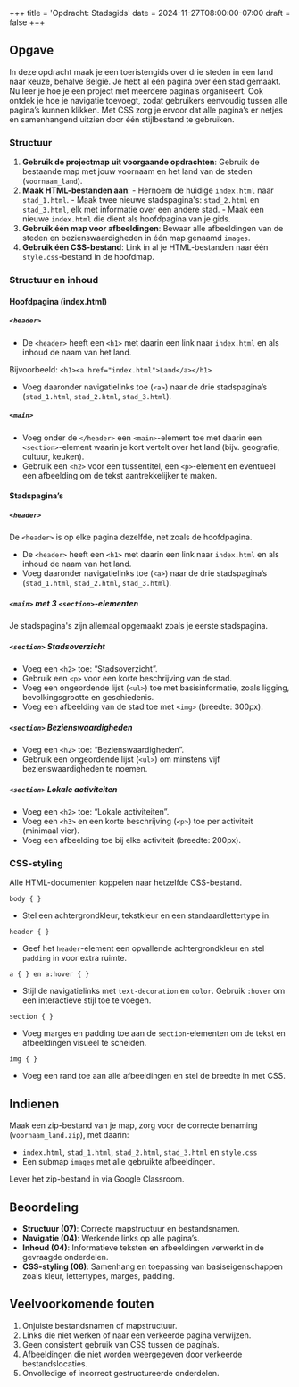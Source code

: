 +++
title = 'Opdracht: Stadsgids'
date = 2024-11-27T08:00:00-07:00
draft = false
+++

## Opgave

In deze opdracht maak je een toeristengids over drie steden in een land naar keuze, behalve België. Je hebt al één pagina over één stad gemaakt. Nu leer je hoe je een project met meerdere pagina’s organiseert. Ook ontdek je hoe je navigatie toevoegt, zodat gebruikers eenvoudig tussen alle pagina’s kunnen klikken. Met CSS zorg je ervoor dat alle pagina’s er netjes en samenhangend uitzien door één stijlbestand te gebruiken.

### Structuur

1. **Gebruik de projectmap uit voorgaande opdrachten**: Gebruik de bestaande map met jouw voornaam en het land van de steden (`voornaam_land`).
2. **Maak HTML-bestanden aan**: - Hernoem de huidige `index.html` naar `stad_1.html`. - Maak twee nieuwe stadspagina's: `stad_2.html` en `stad_3.html`, elk met informatie over een andere stad. - Maak een nieuwe `index.html` die dient als hoofdpagina van je gids.
3. **Gebruik één map voor afbeeldingen**: Bewaar alle afbeeldingen van de steden en bezienswaardigheden in één map genaamd `images`.
4. **Gebruik één CSS-bestand**: Link in al je HTML-bestanden naar één `style.css`-bestand in de hoofdmap. 

### Structuur en inhoud

#### Hoofdpagina (index.html)

##### `<header>`

- De `<header>` heeft een `<h1>` met daarin een link naar `index.html` en als inhoud de naam van het land. 

Bijvoorbeeld: `<h1><a href="index.html">Land</a></h1>`

- Voeg daaronder navigatielinks toe (`<a>`) naar de drie stadspagina’s (`stad_1.html`, `stad_2.html`, `stad_3.html`).

##### `<main>`

- Voeg onder de `</header>` een `<main>`-element toe met daarin een `<section>`-element waarin je kort vertelt over het land (bijv. geografie, cultuur, keuken). 
- Gebruik een `<h2>` voor een tussentitel, een `<p>`-element en eventueel een afbeelding om de tekst aantrekkelijker te maken.

#### Stadspagina’s

##### `<header>`

De `<header>` is op elke pagina dezelfde, net zoals de hoofdpagina. 

- De `<header>` heeft een `<h1>` met daarin een link naar `index.html` en als inhoud de naam van het land. 
- Voeg daaronder navigatielinks toe (`<a>`) naar de drie stadspagina’s (`stad_1.html`, `stad_2.html`, `stad_3.html`).

##### `<main>` met 3 `<section>`-elementen

Je stadspagina's zijn allemaal opgemaakt zoals je eerste stadspagina.

##### `<section>` Stadsoverzicht
- Voeg een `<h2>` toe: “Stadsoverzicht”.
- Gebruik een `<p>` voor een korte beschrijving van de stad.
- Voeg een ongeordende lijst (`<ul>`) toe met basisinformatie, zoals ligging, bevolkingsgrootte en geschiedenis.
- Voeg een afbeelding van de stad toe met `<img>` (breedte: 300px).

##### `<section>` Bezienswaardigheden
- Voeg een `<h2>` toe: “Bezienswaardigheden”.
- Gebruik een ongeordende lijst (`<ul>`) om minstens vijf bezienswaardigheden te noemen.

##### `<section>` Lokale activiteiten
- Voeg een `<h2>` toe: “Lokale activiteiten”.
- Voeg een `<h3>` en een korte beschrijving (`<p>`) toe per activiteit (minimaal vier).
- Voeg een afbeelding toe bij elke activiteit (breedte: 200px).

### CSS-styling

Alle HTML-documenten koppelen naar hetzelfde CSS-bestand.

`body { }`
- Stel een achtergrondkleur, tekstkleur en een standaardlettertype in.

`header { }`
- Geef het `header`-element een opvallende achtergrondkleur en stel `padding` in voor extra ruimte.

`a { } en a:hover { }`
- Stijl de navigatielinks met `text-decoration` en `color`. Gebruik `:hover` om een interactieve stijl toe te voegen.

`section { }`
- Voeg marges en padding toe aan de `section`-elementen om de tekst en afbeeldingen visueel te scheiden.

`img { }`
- Voeg een rand toe aan alle afbeeldingen en stel de breedte in met CSS.

## Indienen


Maak een zip-bestand van je map, zorg voor de correcte benaming (`voornaam_land.zip`), met daarin:
- `index.html`, `stad_1.html`, `stad_2.html`, `stad_3.html` en `style.css`
- Een submap `images` met alle gebruikte afbeeldingen.

Lever het zip-bestand in via Google Classroom.

## Beoordeling

- **Structuur (07)**: Correcte mapstructuur en bestandsnamen.
- **Navigatie (04)**: Werkende links op alle pagina’s.
- **Inhoud (04)**: Informatieve teksten en afbeeldingen verwerkt in de gevraagde onderdelen. 
- **CSS-styling (08)**: Samenhang en toepassing van basiseigenschappen zoals kleur, lettertypes, marges, padding.

## Veelvoorkomende fouten

1. Onjuiste bestandsnamen of mapstructuur.
2. Links die niet werken of naar een verkeerde pagina verwijzen.
3. Geen consistent gebruik van CSS tussen de pagina’s.
4. Afbeeldingen die niet worden weergegeven door verkeerde bestandslocaties.
5. Onvolledige of incorrect gestructureerde onderdelen.